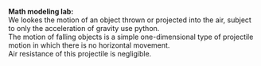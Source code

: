 <strong>Math modeling lab:</strong>
<br>We lookes the motion of an object thrown or projected into the air, subject to only the acceleration of gravity use python. 
<br>The motion of falling objects is a simple one-dimensional type of projectile motion in which there is no horizontal movement. 
<br>Air resistance of this projectile is negligible.

